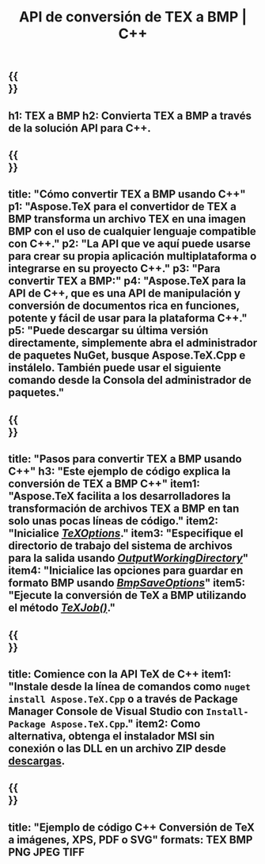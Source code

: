 ﻿---
translation: true
template: /_templates/_conversion-child-cpp.md
title: API de conversión de TEX a BMP | C++
description: Funcionalidad de conversión de TEX a BMP. Integre esta biblioteca C++ local en su proyecto o use aplicaciones multiplataforma para convertir TeX a BMP.
keywords: tex a bmp api cpp, tex2bmp integra c++
url: /cpp/conversion/tex-to-bmp/
family: tex
platformtag: cpp
feature: conversion
informat: TEX
outformat: BMP
otherformats: PNG JPEG TIFF PDF SVG XPS
---

{{<section banner>}}
---
h1: TEX a BMP
h2: Convierta TEX a BMP a través de la solución API para C++.
---

{{<section overview>}}
---
title: "Cómo convertir TEX a BMP usando C++"
p1: "Aspose.TeX para el convertidor de TEX a BMP transforma un archivo TEX en una imagen BMP con el uso de cualquier lenguaje compatible con C++."
p2: "La API que ve aquí puede usarse para crear su propia aplicación multiplataforma o integrarse en su proyecto C++."
p3: "Para convertir TEX a BMP:"
p4: "Aspose.TeX para la API de C++, que es una API de manipulación y conversión de documentos rica en funciones, potente y fácil de usar para la plataforma C++."
p5: "Puede descargar su última versión directamente, simplemente abra el administrador de paquetes NuGet, busque Aspose.TeX.Cpp e instálelo. También puede usar el siguiente comando desde la Consola del administrador de paquetes."
---

{{<section feature1>}}
---
title: "Pasos para convertir TEX a BMP usando C++"
h3: "Este ejemplo de código explica la conversión de TEX a BMP C++"
item1: "Aspose.TeX facilita a los desarrolladores la transformación de archivos TEX a BMP en tan solo unas pocas líneas de código."
item2: "Inicialice [*TeXOptions*](https://reference.aspose.com/tex/cpp/class/aspose.te_x.te_x_options)."
item3: "Especifique el directorio de trabajo del sistema de archivos para la salida usando [*OutputWorkingDirectory*](https://reference.aspose.com/tex/cpp/class/aspose.te_x.te_x_options#aa4f4ea6dab7db5ba1b40800495f16f63)"
item4: "Inicialice las opciones para guardar en formato BMP usando [*BmpSaveOptions*](https://reference.aspose.com/tex/cpp/class/aspose.te_x.presentation.image.bmp_save_options)"
item5: "Ejecute la conversión de TeX a BMP utilizando el método [*TeXJob()*](https://reference.aspose.com/tex/cpp/class/aspose.te_x.te_x_job)."
---

{{<section feature2>}}
---
title: Comience con la API TeX de C++
item1: "Instale desde la línea de comandos como ```nuget install Aspose.TeX.Cpp``` o a través de Package Manager Console de Visual Studio con ```Install-Package Aspose.TeX.Cpp```."
item2: Como alternativa, obtenga el instalador MSI sin conexión o las DLL en un archivo ZIP desde [descargas](https://downloads.aspose.com/tex/cpp).
---

{{<section widget>}}
---
title: "Ejemplo de código C++ Conversión de TeX a imágenes, XPS, PDF o SVG"
formats: TEX BMP PNG JPEG TIFF
---

